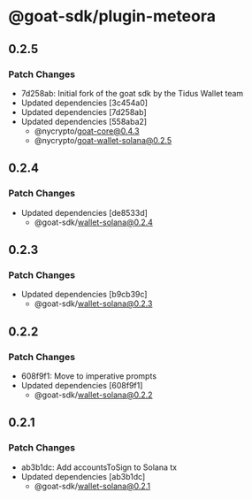 # @goat-sdk/plugin-meteora

## 0.2.5

### Patch Changes

- 7d258ab: Initial fork of the goat sdk by the Tidus Wallet team
- Updated dependencies [3c454a0]
- Updated dependencies [7d258ab]
- Updated dependencies [558aba2]
  - @nycrypto/goat-core@0.4.3
  - @nycrypto/goat-wallet-solana@0.2.5

## 0.2.4

### Patch Changes

- Updated dependencies [de8533d]
  - @goat-sdk/wallet-solana@0.2.4

## 0.2.3

### Patch Changes

- Updated dependencies [b9cb39c]
  - @goat-sdk/wallet-solana@0.2.3

## 0.2.2

### Patch Changes

- 608f9f1: Move to imperative prompts
- Updated dependencies [608f9f1]
  - @goat-sdk/wallet-solana@0.2.2

## 0.2.1

### Patch Changes

- ab3b1dc: Add accountsToSign to Solana tx
- Updated dependencies [ab3b1dc]
  - @goat-sdk/wallet-solana@0.2.1
